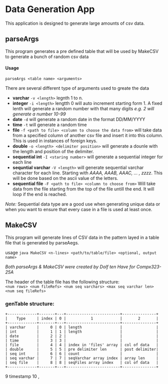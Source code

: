 # Data Generation App

This application is designed to generate large amounts of csv data.

## parseArgs

This program generates a pre defined table that will be used by MakeCSV to generate a bunch of random csv data

#### Usage

`parseArgs <table name> <arguments>`

There are several different type of arguments used to greate the data

- **varchar** `-v <length>` legnth 1 to n.
- **integer** `-i <length>` lengtth 0 will auto increment starting form 1. A fixed lenth will generate a random number with that many digits *e.g. 2 will generate a number 10-99*
- **date** `-d` will generate a random date in the format DD/MM/YYYY
- **time** `-t` will generate a random time
- **file** `-f <path to file> <column to choose the data from>` will take data from a specified column of another csv file and insert it into this column. This is used in instances of foreign keys.
- **double** `-o <length> <delimiter position>` will generate a dounle with the length and position of the delimiter.
- **sequential int** `-I <staring number>` will generate a sequential integer for each line
- **sequntial varchar** `-V <length>` will generate sequential varchar character for each line. Starting with *AAAA, AAAB, AAAC, ... , zzzz*. This will be done based on the ascii value of the letters.
- **sequential file** `-F <path to file> <column to choose from>` Will take data from the file starting from the top of the file untill the end. It will loop if the end is reached.

*Note:* Sequential data type are a good use when generating unique data or when you want to ensure that every case in a file is used at least once.

## MakeCSV

This program will generate lines of CSV data in the pattern layed in a table file that is generated by parseAegs.

usage `java MakeCSV <n-lines> <path/to/table/file> <optional, output name>`

*Both parseArgs & MakeCSV were created by Dolf ten Have for Compx323-25A*

The header of the table file has the following structure:<br />
`<num rows> <num fileRefs> <num seq varchars> <max seq varchar len> <num seq fileRefs>`

### genTable structure:
```
+-------------+-------+---+------------------------+---------------+
|    Type     | index | 0 |           1            |       2       |
+-------------+-------+---+------------------------+---------------+
| varchar     |     0 | 0 | length                 |               |
| int         |     1 | 1 | length                 |               |
| date        |     2 | 2 |                        |               |
| time        |     3 | 3 |                        |               |
| file        |     4 | 4 | index in 'files' array | col of data   |
| double      |     5 | 5 | pre delimiter len      | post delimiter|
| seq int     |     6 | 6 | count                  |               |
| seq varchar |     7 | 7 | seqVarchar array index | array len     |
| seq file    |     8 | 8 | seqFiles array index   | col of data   |
+-------------+-------+---+------------------------+---------------+
```
9 timestamp
10 ,
